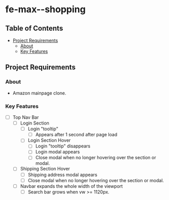 # fe-max--shopping

## Table of Contents

- [Project Requirements](#project-requirements)
  - [About](#about)
  - [Key Features](#key-features)

## Project Requirements

### About

- Amazon mainpage clone.

### Key Features

- [ ] Top Nav Bar
  - [ ] Login Section
    - [ ] Login "tooltip"
      - [ ] Appears after 1 second after page load
    - [ ] Login Section Hover
      - [ ] Login "tooltip" disappears
      - [ ] Login modal appears
      - [ ] Close modal when no longer hovering over the section or modal.
  - [ ] Shipping Section Hover
    - [ ] Shipping address modal appears
    - [ ] Close modal when no longer hovering over the section or modal.
  - [ ] Navbar expands the whole width of the viewport
    - [ ] Search bar grows when vw >= 1120px.
